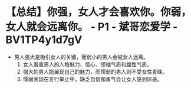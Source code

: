 # 【总结】你强，女人才会喜欢你。你弱，女人就会远离你。 - P1 - 斌哥恋爱学 - BV1TP4y1d7gV

-   男人强大是吸引女人的关键，而弱小的男人会被女人远离。
    1.  女人看重男人的人格魅力、信心、领袖气质和雄性气质。
    2.  强大的男人能展现自己的魅力，而懦弱的男人则不受女性青睐。
    3.  懦弱表现在言行举止中，缺乏自信和勇气会让女人感到厌恶。